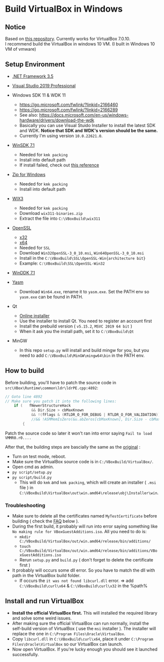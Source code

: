 # Build VirtualBox in Windows

## Notice  
Based on [this repository](https://github.com/bruce30262/build-virtualbox-in-windows). Currently works for VirtualBox 7.0.10.  
I recommend build the VirtualBox in windows 10 VM. (I built in Windows 10 VM of vmware)
## Setup Environment

* [.NET Framework 3.5](https://www.microsoft.com/es-es/download/details.aspx?id=21)
* [Visual Studio 2019 Professional](https://learn.microsoft.com/en-us/visualstudio/releases/2019/release-notes)
* Windows SDK 11 & WDK 11
    * https://go.microsoft.com/fwlink/?linkid=2166460
    * https://go.microsoft.com/fwlink/?linkid=2166289
    * See also: https://docs.microsoft.com/en-us/windows-hardware/drivers/download-the-wdk
    * Basically you can use Visual Stuido Installer to install the latest SDK and WDK. **Notice that SDK and WDK's version should be the same.**  
    * Currently I'm using version `10.0.22621.0`.
    
* [WinSDK 7.1](https://www.microsoft.com/en-us/download/details.aspx?id=8279)
    * Needed for `kmk packing`
    * Install into default path
    * If install failed, check out [this reference](https://notepad.patheticcockroach.com/1666/installing-visual-c-2010-and-windows-sdk-for-windows-7-offline-installer-and-installation-troubleshooting/)

* [Zip for Windows](https://gnuwin32.sourceforge.net/packages/zip.htm)
    * Needed for `kmk packing`
    * Install into default path

* [WIX3](https://github.com/wixtoolset/wix3/releases)
    * Needed for `kmk packing`
    * Download `wix311-binaries.zip`
    * Extract the file into `C:\VBoxBuild\wix311`

* [OpenSSL](https://slproweb.com/products/Win32OpenSSL.html)
    * [x32](https://slproweb.com/download/Win32OpenSSL-3_0_10.msi)
    * [x64](https://slproweb.com/download/Win64OpenSSL-3_0_10.msi)
    * Needed for `SSL`
    * Download `Win32OpenSSL-3_0_10.msi`, `Win64OpenSSL-3_0_10.msi`
    * Install in the `C:\VBoxBuild\SSL\OpenSSL-Win{architecture bit}`
    * Example: `C:\VBoxBuild\SSL\OpenSSL-Win32`

* [WinDDK 7.1](https://www.microsoft.com/en-us/download/details.aspx?displaylang=en&id=11800)
* [Yasm](https://yasm.tortall.net/Download.html)
    * Download `Win64.exe`, rename it to `yasm.exe`. Set the PATH env so `yasm.exe` can be found in PATH.
* Qt
    * [Online installer](https://d13lb3tujbc8s0.cloudfront.net/onlineinstallers/qt-unified-windows-x64-4.5.1-online.exe)
    * Use the installer to install Qt. You need to register an account first
    * Install the prebuild version ( `v5.15.2`, `MSVC 2019 64 bit` )
    * When it ask you the install path, set it to `C:\VBoxBuild\Qt`

* MinGW
    * In this repo `setup.py` will install and build mingw for you, but you need to add `C:\VBoxBuild\MinGW\mingw64\bin` in the PATH env.

## How to build

Before building, you'll have to patch the source code in `src\VBox\Runtime\common\ldr\ldrPE.cpp:4892`:  

```C
// Goto line 4892
// Make sure you patch it into the following lines:
    if (   fNewerStructureHack
            && Dir.Size > cbMaxKnown
            && !(fFlags & (RTLDR_O_FOR_DEBUG | RTLDR_O_FOR_VALIDATION)) && 0)
            //&& !ASMMemIsZero(&u.abZeros[cbMaxKnown], Dir.Size - cbMaxKnown))
        {

```
Patch the source code so later it won't ran into error saying `Fail to load VMMR0.r0....`

After that, the building steps are bascially the same as the [original](#2-set-up-privilege) :  
* Turn on test mode, reboot.  
* Make sure the VirtualBox source code is in `C:/VBoxBuild/VirtualBox/`.  
* Open cmd as admin.
* `py script/setup.py`
* `py script/build.py`  
    - This will do `kmk` and `kmk packing`, which will create an installer ( `.msi` file ) in `C:\VBoxBuild\VirtualBox\out\win.amd64\release\obj\Installer\win`.

### Troubleshooting  
* Make sure to delete all the certificates named `MyTestCertificate` before building ( check the [FAQ](#faq) below ).  
* During the first build, it probably will run into error saying something like `No making rule for VBoxGuestAdditions.iso`. All you need to do is:  
    - `mkdir C:/VBoxBuild/VirtualBox/out/win.amd64/release/bin/additions/`  
    - `touch C:/VBoxBuild/VirtualBox/out/win.amd64/release/bin/additions/VBoxGuestAdditions.iso`  
    - Rerun `setup.py` and `build.py` ( don't forget to delete the certificate first )
* It probably will occurs some dll error. So you have to match the dll with path in the VirtualBox build folder.
    - If occurs the `it was not found libcurl.dll` error. => add `C:\VBoxBuild\curl\x64` & `C:\VBoxBuild\curl\x32` in the %path% 


## Install and run VirtualBox
* **Install the official VirtualBox first.** This will installed the required library and solve some weird issues.
* After making sure the official VirtualBox can run normally, install the self-build version of VirtualBox ( use the `msi` installer ). The installer will replace the one in `C:\Program Files\Oracle\VirtualBox`.
* Copy `libcurl.dll` in `C:\VBoxBuild\curl\x64`, place it under `C:\Program Files\Oracle\VirtualBox` so our VirtualBox can launch.
* Now open VirtualBox. If you're lucky enough you should see it launched successfully.